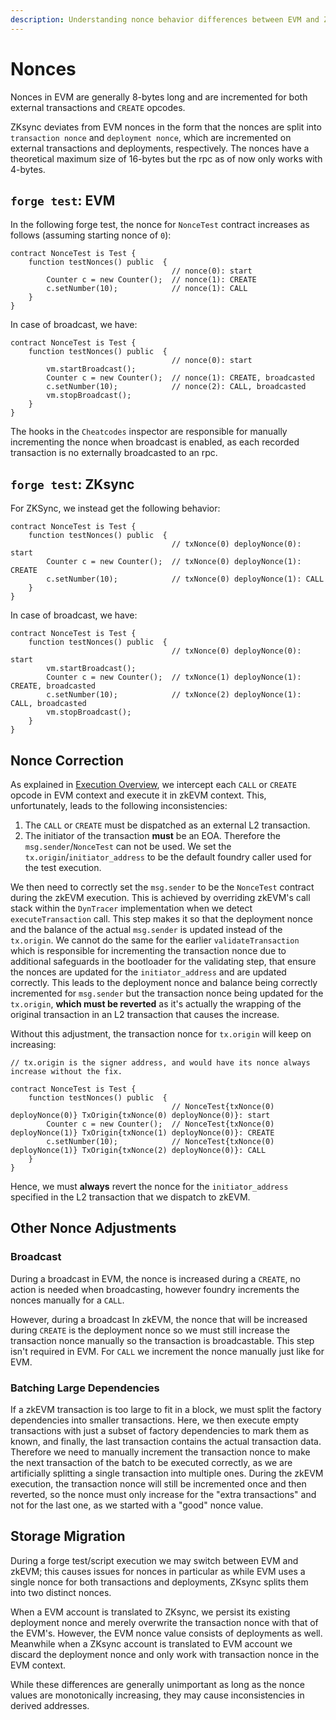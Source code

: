 ```yaml
---
description: Understanding nonce behavior differences between EVM and ZKsync in foundry-zksync.
---
```


# Nonces

Nonces in EVM are generally 8-bytes long and are incremented for both external transactions and `CREATE` opcodes.

ZKsync deviates from EVM nonces in the form that the nonces are split into `transaction nonce` and `deployment nonce`, which are incremented on external transactions and deployments, respectively. 
The nonces have a theoretical maximum size of 16-bytes but the rpc as of now only works with 4-bytes.

## `forge test`: EVM

In the following forge test, the nonce for `NonceTest` contract increases as follows (assuming starting nonce of `0`):
```sol
contract NonceTest is Test {
    function testNonces() public  {
                                    // nonce(0): start
        Counter c = new Counter();  // nonce(1): CREATE
        c.setNumber(10);            // nonce(1): CALL
    }
}
```

In case of broadcast, we have:
```sol
contract NonceTest is Test {
    function testNonces() public  {
                                    // nonce(0): start
        vm.startBroadcast();
        Counter c = new Counter();  // nonce(1): CREATE, broadcasted
        c.setNumber(10);            // nonce(2): CALL, broadcasted
        vm.stopBroadcast();
    }
}
```

The hooks in the `Cheatcodes` inspector are responsible for manually incrementing the nonce when broadcast is enabled, as each recorded transaction
is no externally broadcasted to an rpc.

## `forge test`: ZKsync

For ZKSync, we instead get the following behavior:
```sol
contract NonceTest is Test {
    function testNonces() public  {
                                    // txNonce(0) deployNonce(0): start
        Counter c = new Counter();  // txNonce(0) deployNonce(1): CREATE
        c.setNumber(10);            // txNonce(0) deployNonce(1): CALL
    }
}
```

In case of broadcast, we have:
```sol
contract NonceTest is Test {
    function testNonces() public  {
                                    // txNonce(0) deployNonce(0): start
        vm.startBroadcast();
        Counter c = new Counter();  // txNonce(1) deployNonce(1): CREATE, broadcasted
        c.setNumber(10);            // txNonce(2) deployNonce(1): CALL, broadcasted
        vm.stopBroadcast();
    }
}
```

## Nonce Correction

As explained in [Execution Overview](../execution-overview.md#zksync-mode), we intercept each `CALL` or `CREATE` opcode in EVM context and execute it in zkEVM context. This, unfortunately, leads to the following inconsistencies:
1. The `CALL` or `CREATE` must be dispatched as an external L2 transaction.
2. The initiator of the transaction **must** be an EOA. Therefore the `msg.sender`/`NonceTest` can not be used. We set the `tx.origin`/`initiator_address` to be the default foundry caller used for the test execution.

We then need to correctly set the `msg.sender` to be the `NonceTest` contract during the zkEVM execution. This is achieved by overriding zkEVM's call stack within the `DynTracer` implementation when we detect `executeTransaction` call. This step makes it so that the deployment nonce and the balance of the actual `msg.sender` 
is updated instead of the `tx.origin`. We cannot do the same for the earlier `validateTransaction` which is responsible for incrementing the transaction nonce due to additional safeguards in the bootloader for the validating step, that ensure the nonces are updated for the `initiator_address` and are updated correctly.
This leads to the deployment nonce and balance being correctly incremented for `msg.sender` but the transaction nonce being updated for the `tx.origin`, **which must be reverted** as it's actually the wrapping of the original transaction in an L2 transaction that causes the increase.

Without this adjustment, the transaction nonce for `tx.origin` will keep on increasing:
```sol
// tx.origin is the signer address, and would have its nonce always increase without the fix.

contract NonceTest is Test {
    function testNonces() public  {
                                    // NonceTest{txNonce(0) deployNonce(0)} TxOrigin{txNonce(0) deployNonce(0)}: start
        Counter c = new Counter();  // NonceTest{txNonce(0) deployNonce(1)} TxOrigin{txNonce(1) deployNonce(0)}: CREATE
        c.setNumber(10);            // NonceTest{txNonce(0) deployNonce(1)} TxOrigin{txNonce(2) deployNonce(0)}: CALL
    }
}
```

Hence, we must **always** revert the nonce for the `initiator_address` specified in the L2 transaction that we dispatch to zkEVM.

## Other Nonce Adjustments

### Broadcast

During a broadcast in EVM, the nonce is increased during a `CREATE`, no action is needed when broadcasting, however foundry increments the nonces manually for a `CALL`.

However, during a broadcast In zkEVM, the nonce that will be increased during `CREATE` is the deployment nonce so we must still increase the transaction nonce manually so the transaction is broadcastable. This step isn't required in EVM. For `CALL` we increment the nonce manually just like for EVM.

### Batching Large Dependencies

If a zkEVM transaction is too large to fit in a block, we must split the factory dependencies into smaller transactions. Here, we then execute empty transactions with just a subset of factory dependencies to mark them as known, and finally, the last transaction contains the actual transaction data. Therefore we need to manually increment the transaction nonce to make the next transaction of the batch to be executed correctly, as we are artificially splitting a single transaction into multiple ones. During the zkEVM execution, the transaction nonce will still be incremented once and then reverted, so the nonce must only increase for the "extra transactions" and not for the last one, as we started with a "good" nonce value.

## Storage Migration

During a forge test/script execution we may switch between EVM and zkEVM; this causes issues for nonces in particular as while EVM uses a single nonce for both transactions and deployments, ZKsync splits them into two distinct nonces.

When a EVM account is translated to ZKsync, we persist its existing deployment nonce and merely overwrite the transaction nonce with that of the EVM's. However, the EVM nonce value consists of deployments as well. Meanwhile when a ZKsync account is translated to EVM account we discard the deployment nonce and only work with transaction nonce in the EVM context.

While these differences are generally unimportant as long as the nonce values are monotonically increasing, they may cause inconsistencies in derived addresses.